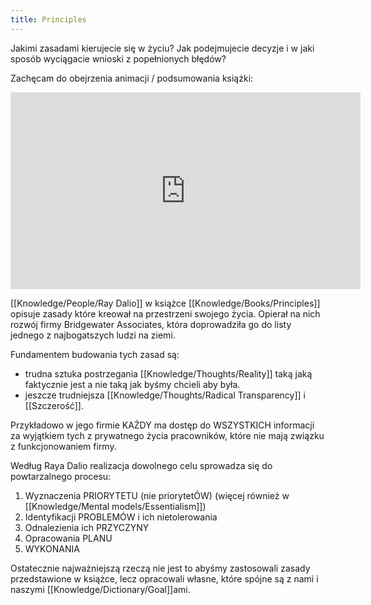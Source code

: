 ```yaml
---
title: Principles
---
```


Jakimi zasadami kierujecie się w życiu? Jak podejmujecie decyzje i w jaki sposób wyciągacie wnioski z popełnionych błędów? 

Zachęcam do obejrzenia animacji / podsumowania książki: 

<iframe width="560" height="315" src="https://www.youtube.com/embed/B9XGUpQZY38" title="YouTube video player" frameborder="0" allow="accelerometer; autoplay; clipboard-write; encrypted-media; gyroscope; picture-in-picture" allowfullscreen></iframe>

[[Knowledge/People/Ray Dalio]] w książce [[Knowledge/Books/Principles]] opisuje zasady które kreował na przestrzeni swojego życia. Opierał na nich rozwój firmy Bridgewater Associates, która doprowadziła go do listy jednego z najbogatszych ludzi na ziemi. 

Fundamentem budowania tych zasad są:
- trudna sztuka postrzegania [[Knowledge/Thoughts/Reality]] taką jaką faktycznie jest a nie taką jak byśmy chcieli aby była.
- jeszcze trudniejsza [[Knowledge/Thoughts/Radical Transparency]] i [[Szczerość]].

Przykładowo w jego firmie KAŻDY ma dostęp do WSZYSTKICH informacji za wyjątkiem tych z prywatnego życia pracowników, które nie mają związku z funkcjonowaniem firmy. 

Według Raya Dalio realizacja dowolnego celu sprowadza się do powtarzalnego procesu: 
1. Wyznaczenia PRIORYTETU (nie priorytetÓW) (więcej również w [[Knowledge/Mental models/Essentialism]])
2. Identyfikacji PROBLEMÓW i ich nietolerowania
3. Odnalezienia ich PRZYCZYNY 
4. Opracowania PLANU
5. WYKONANIA

Ostatecznie najważniejszą rzeczą nie jest to abyśmy zastosowali zasady przedstawione w książce, lecz opracowali własne, które spójne są z nami i naszymi [[Knowledge/Dictionary/Goal]]ami. 